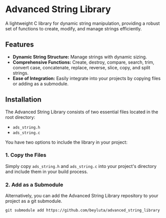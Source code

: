 # Advanced String Library

A lightweight C library for dynamic string manipulation, providing a robust set of functions to create, modify, and manage strings efficiently.

## Features

- **Dynamic String Structure:** Manage strings with dynamic sizing.
- **Comprehensive Functions:** Create, destroy, compare, search, trim, convert case, concatenate, replace, reverse, slice, copy, and split strings.
- **Ease of Integration:** Easily integrate into your projects by copying files or adding as a submodule.

## Installation

The Advanced String Library consists of two essential files located in the root directory:

- `ads_string.h`
- `ads_string.c`

You have two options to include the library in your project:

### 1. Copy the Files

Simply copy `ads_string.h` and `ads_string.c` into your project's directory and include them in your build process.

### 2. Add as a Submodule

Alternatively, you can add the Advanced String Library repository to your project as a git submodule.

```
git submodule add https://github.com/beyluta/advanced_string_library
```

